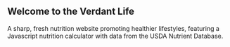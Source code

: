 ## Welcome to the Verdant Life

A sharp, fresh nutrition website promoting healthier lifestyles, featuring a Javascript nutrition calculator with data from the USDA Nutrient Database.
